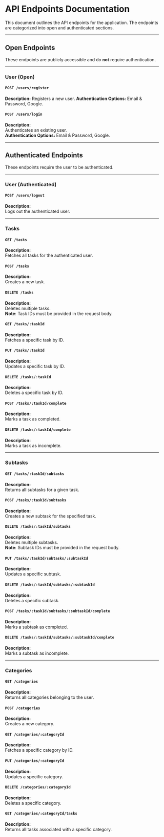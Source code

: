 # API Endpoints Documentation

This document outlines the API endpoints for the application. The endpoints are categorized into open and authenticated sections.

---

## Open Endpoints

These endpoints are publicly accessible and do **not** require authentication.

---

### User (Open)

#### `POST /users/register`

**Description:**
Registers a new user.
**Authentication Options:** Email & Password, Google.

#### `POST /users/login`

**Description:**  
Authenticates an existing user.  
**Authentication Options:** Email & Password, Google.

---

## Authenticated Endpoints

These endpoints require the user to be authenticated.

---

### User (Authenticated)

#### `POST /users/logout`

**Description:**  
Logs out the authenticated user.

---

### Tasks

#### `GET /tasks`

**Description:**  
Fetches all tasks for the authenticated user.

#### `POST /tasks`

**Description:**  
Creates a new task.

#### `DELETE /tasks`

**Description:**  
Deletes multiple tasks.  
**Note:** Task IDs must be provided in the request body.

#### `GET /tasks/:taskId`

**Description:**  
Fetches a specific task by ID.

#### `PUT /tasks/:taskId`

**Description:**  
Updates a specific task by ID.

#### `DELETE /tasks/:taskId`

**Description:**  
Deletes a specific task by ID.

#### `POST /tasks/:taskId/complete`

**Description:**  
Marks a task as completed.

#### `DELETE /tasks/:taskId/complete`

**Description:**  
Marks a task as incomplete.

---

### Subtasks

#### `GET /tasks/:taskId/subtasks`

**Description:**  
Returns all subtasks for a given task.

#### `POST /tasks/:taskId/subtasks`

**Description:**  
Creates a new subtask for the specified task.

#### `DELETE /tasks/:taskId/subtasks`

**Description:**  
Deletes multiple subtasks.  
**Note:** Subtask IDs must be provided in the request body.

#### `PUT /tasks/:taskId/subtasks/:subtaskId`

**Description:**  
Updates a specific subtask.

#### `DELETE /tasks/:taskId/subtasks/:subtaskId`

**Description:**  
Deletes a specific subtask.

#### `POST /tasks/:taskId/subtasks/:subtaskId/complete`

**Description:**  
Marks a subtask as completed.

#### `DELETE /tasks/:taskId/subtasks/:subtaskId/complete`

**Description:**  
Marks a subtask as incomplete.

---

### Categories

#### `GET /categories`

**Description:**  
Returns all categories belonging to the user.

#### `POST /categories`

**Description:**  
Creates a new category.

#### `GET /categories/:categoryId`

**Description:**  
Fetches a specific category by ID.

#### `PUT /categories/:categoryId`

**Description:**  
Updates a specific category.

#### `DELETE /categories/:categoryId`

**Description:**  
Deletes a specific category.

#### `GET /categories/:categoryId/tasks`

**Description:**  
Returns all tasks associated with a specific category.
